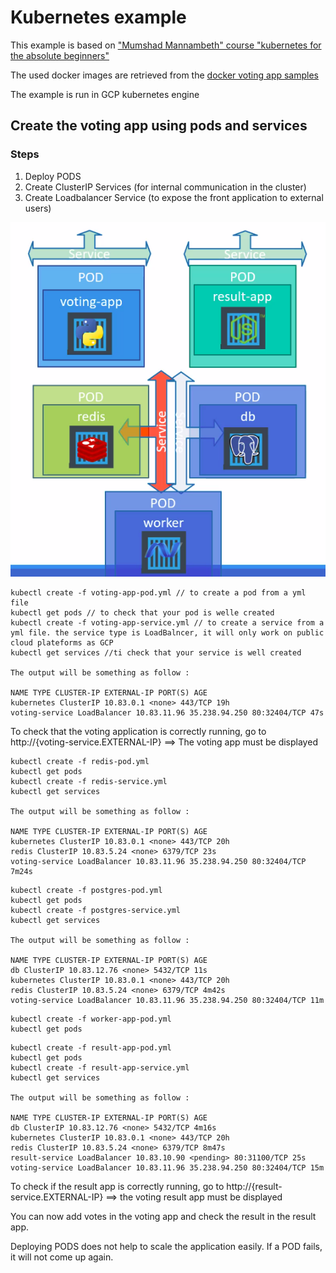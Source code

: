 # Kubernetes example

This example is based on ["Mumshad Mannambeth" course "kubernetes for the absolute beginners"](https://www.udemy.com/share/1013LOBkcec1pTQXw=/)

The used docker images are retrieved from the [docker voting app samples](https://hub.docker.com/search?q=dockersample&type=image)

The example is run in GCP kubernetes engine

## Create the voting app using pods and services

### Steps

1. Deploy PODS
2. Create ClusterIP Services (for internal communication in the cluster)
3. Create Loadbalancer Service (to expose the front application to external users)

![Application architecture](/resources/VotingApp.png)

```
kubectl create -f voting-app-pod.yml // to create a pod from a yml file
kubectl get pods // to check that your pod is welle created
kubectl create -f voting-app-service.yml // to create a service from a yml file. the service type is LoadBalncer, it will only work on public cloud plateforms as GCP
kubectl get services //ti check that your service is well created

The output will be something as follow :

NAME TYPE CLUSTER-IP EXTERNAL-IP PORT(S) AGE
kubernetes ClusterIP 10.83.0.1 <none> 443/TCP 19h
voting-service LoadBalancer 10.83.11.96 35.238.94.250 80:32404/TCP 47s
```

To check that the voting application is correctly running, go to http://{voting-service.EXTERNAL-IP} ==> The voting app must be displayed

```
kubectl create -f redis-pod.yml
kubectl get pods
kubectl create -f redis-service.yml
kubectl get services

The output will be something as follow :

NAME TYPE CLUSTER-IP EXTERNAL-IP PORT(S) AGE
kubernetes ClusterIP 10.83.0.1 <none> 443/TCP 20h
redis ClusterIP 10.83.5.24 <none> 6379/TCP 23s
voting-service LoadBalancer 10.83.11.96 35.238.94.250 80:32404/TCP 7m24s
```

```
kubectl create -f postgres-pod.yml
kubectl get pods
kubectl create -f postgres-service.yml
kubectl get services

The output will be something as follow :

NAME TYPE CLUSTER-IP EXTERNAL-IP PORT(S) AGE
db ClusterIP 10.83.12.76 <none> 5432/TCP 11s
kubernetes ClusterIP 10.83.0.1 <none> 443/TCP 20h
redis ClusterIP 10.83.5.24 <none> 6379/TCP 4m42s
voting-service LoadBalancer 10.83.11.96 35.238.94.250 80:32404/TCP 11m
```

```
kubectl create -f worker-app-pod.yml
kubectl get pods
```

```
kubectl create -f result-app-pod.yml
kubectl get pods
kubectl create -f result-app-service.yml
kubectl get services

The output will be something as follow :

NAME TYPE CLUSTER-IP EXTERNAL-IP PORT(S) AGE
db ClusterIP 10.83.12.76 <none> 5432/TCP 4m16s
kubernetes ClusterIP 10.83.0.1 <none> 443/TCP 20h
redis ClusterIP 10.83.5.24 <none> 6379/TCP 8m47s
result-service LoadBalancer 10.83.10.90 <pending> 80:31100/TCP 25s
voting-service LoadBalancer 10.83.11.96 35.238.94.250 80:32404/TCP 15m
```

To check if the result app is correctly running, go to http://{result-service.EXTERNAL-IP} ==> the voting result app must be displayed

You can now add votes in the voting app and check the result in the result app.

Deploying PODS does not help to scale the application easily. If a POD fails, it will not come up again.
